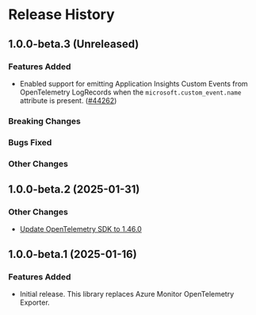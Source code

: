 # Release History

## 1.0.0-beta.3 (Unreleased)

### Features Added

* Enabled support for emitting Application Insights Custom Events from
  OpenTelemetry LogRecords when the `microsoft.custom_event.name` attribute is
  present. 
  ([#44262](https://github.com/Azure/azure-sdk-for-java/pull/44262))

### Breaking Changes

### Bugs Fixed

### Other Changes

## 1.0.0-beta.2 (2025-01-31)

### Other Changes
- [Update OpenTelemetry SDK to 1.46.0](https://github.com/Azure/azure-sdk-for-java/pull/43974)

## 1.0.0-beta.1 (2025-01-16)

### Features Added
- Initial release. This library replaces Azure Monitor OpenTelemetry Exporter.
